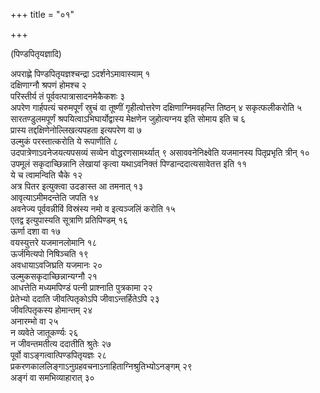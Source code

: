 +++
title = "०१"

+++
  
(पिण्डपितृयज्ञादि)

अपराह्णे पिण्डपितृयज्ञश्चन्द्रा ऽदर्शनेऽमावास्याम् १  
दक्षिणाग्नौ श्रपणं होमश्च २  
परिस्तीर्य तं पूर्ववत्पात्रासादनमेकैकशः ३  
अपरेण गार्हपत्यं चरुमपूर्णं स्रुचं वा तूष्णीं गृहीत्वोत्तरेण दक्षिणाग्निमवहन्ति तिष्ठन् ४ सकृत्फलीकरोति ५  
सारतण्डुलमपूर्णं श्रपयित्वाऽभिघार्योद्वास्य मेक्षणेन जुहोत्यग्नय इति सोमाय इति च ६  
प्रास्य तद्दक्षिणेनोल्लिखत्यपहता इत्यपरेण वा ७  
उल्मुकं परस्तात्करोति ये रूपाणीति ८  
उदपात्रेणाऽवनेजयत्यपसव्यं सव्येन वोद्धरणसामर्थ्यात् ९ असाववनेनिक्ष्वेति यजमानस्य पितृप्रभृति त्रीन् १०  
उपमूलं सकृदाच्छिन्नानि लेखायां कृत्वा यथाऽवनिक्तं पिण्डान्ददात्यसावेतत्त इति ११  
ये च त्वामन्विति चैके १२  
अत्र पितर इत्युक्त्वा उदङास्त आ तमनात् १३  
आवृत्याऽमीमदन्तेति जपति १४  
अवनेज्य पूर्ववन्नीविं विस्रंस्य नमो व इत्यञ्जलिं करोति १५  
एतद्व इत्युपास्यति सूत्राणि प्रतिपिण्डम् १६  
ऊर्णा दशा वा १७  
वयस्युत्तरे यजमानलोमानि १८  
ऊर्जमित्यपो निषिञ्चति १९  
अवधायाऽवजिघ्रति यजमानः २०  
उल्मुकसकृदाच्छिन्नान्यग्नौ २१  
आधत्तेति मध्यमपिण्डं पत्नी प्राश्नाति पुत्रकामा २२  
प्रेतेभ्यो ददाति जीवत्पितृकोऽपि जीवाऽन्तर्हितेऽपि २३  
जीवत्पितृकस्य होमान्तम् २४  
अनारम्भो वा २५  
न व्यवेते जातूकर्ण्यः २६  
न जीवन्तमतीत्य ददातीति श्रुतेः २७  
पूर्वो वाऽङ्गत्वात्पिण्डपितृयज्ञः २८  
प्रकरणकाललिङ्गाऽनुग्रहवचनाऽनाहिताग्निश्रुतिभ्योऽनङ्गम् २९  
अङ्गं वा समभिव्याहारात् ३०  
